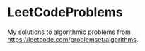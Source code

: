 # LeetCodeProblems

My solutions to algorithmic problems from https://leetcode.com/problemset/algorithms.
